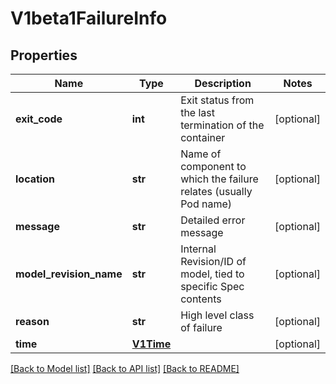 # V1beta1FailureInfo

## Properties

| Name                    | Type                    | Description                                                       | Notes      |
|-------------------------|-------------------------|-------------------------------------------------------------------|------------|
| **exit_code**           | **int**                 | Exit status from the last termination of the container            | [optional] |
| **location**            | **str**                 | Name of component to which the failure relates (usually Pod name) | [optional] |
| **message**             | **str**                 | Detailed error message                                            | [optional] |
| **model_revision_name** | **str**                 | Internal Revision/ID of model, tied to specific Spec contents     | [optional] |
| **reason**              | **str**                 | High level class of failure                                       | [optional] |
| **time**                | [**V1Time**](V1Time.md) |                                                                   | [optional] |

[[Back to Model list]](../README.md#documentation-for-models) [[Back to API list]](../README.md#documentation-for-api-endpoints) [[Back to README]](../README.md)
